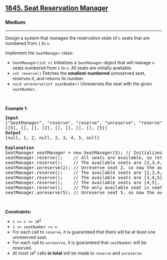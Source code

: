 <h2><a href="https://leetcode.com/problems/seat-reservation-manager/">1845. Seat Reservation Manager</a></h2><h3>Medium</h3><hr><div style="user-select: auto;"><p style="user-select: auto;">Design a system that manages the reservation state of <code style="user-select: auto;">n</code> seats that are numbered from <code style="user-select: auto;">1</code> to <code style="user-select: auto;">n</code>.</p>

<p style="user-select: auto;">Implement the <code style="user-select: auto;">SeatManager</code> class:</p>

<ul style="user-select: auto;">
	<li style="user-select: auto;"><code style="user-select: auto;">SeatManager(int n)</code> Initializes a <code style="user-select: auto;">SeatManager</code> object that will manage <code style="user-select: auto;">n</code> seats numbered from <code style="user-select: auto;">1</code> to <code style="user-select: auto;">n</code>. All seats are initially available.</li>
	<li style="user-select: auto;"><code style="user-select: auto;">int reserve()</code> Fetches the <strong style="user-select: auto;">smallest-numbered</strong> unreserved seat, reserves it, and returns its number.</li>
	<li style="user-select: auto;"><code style="user-select: auto;">void unreserve(int seatNumber)</code> Unreserves the seat with the given <code style="user-select: auto;">seatNumber</code>.</li>
</ul>

<p style="user-select: auto;">&nbsp;</p>
<p style="user-select: auto;"><strong style="user-select: auto;">Example 1:</strong></p>

<pre style="user-select: auto;"><strong style="user-select: auto;">Input</strong>
["SeatManager", "reserve", "reserve", "unreserve", "reserve", "reserve", "reserve", "reserve", "unreserve"]
[[5], [], [], [2], [], [], [], [], [5]]
<strong style="user-select: auto;">Output</strong>
[null, 1, 2, null, 2, 3, 4, 5, null]

<strong style="user-select: auto;">Explanation</strong>
SeatManager seatManager = new SeatManager(5); // Initializes a SeatManager with 5 seats.
seatManager.reserve();    // All seats are available, so return the lowest numbered seat, which is 1.
seatManager.reserve();    // The available seats are [2,3,4,5], so return the lowest of them, which is 2.
seatManager.unreserve(2); // Unreserve seat 2, so now the available seats are [2,3,4,5].
seatManager.reserve();    // The available seats are [2,3,4,5], so return the lowest of them, which is 2.
seatManager.reserve();    // The available seats are [3,4,5], so return the lowest of them, which is 3.
seatManager.reserve();    // The available seats are [4,5], so return the lowest of them, which is 4.
seatManager.reserve();    // The only available seat is seat 5, so return 5.
seatManager.unreserve(5); // Unreserve seat 5, so now the available seats are [5].
</pre>

<p style="user-select: auto;">&nbsp;</p>
<p style="user-select: auto;"><strong style="user-select: auto;">Constraints:</strong></p>

<ul style="user-select: auto;">
	<li style="user-select: auto;"><code style="user-select: auto;">1 &lt;= n &lt;= 10<sup style="user-select: auto;">5</sup></code></li>
	<li style="user-select: auto;"><code style="user-select: auto;">1 &lt;= seatNumber &lt;= n</code></li>
	<li style="user-select: auto;">For each call to <code style="user-select: auto;">reserve</code>, it is guaranteed that there will be at least one unreserved seat.</li>
	<li style="user-select: auto;">For each call to <code style="user-select: auto;">unreserve</code>, it is guaranteed that <code style="user-select: auto;">seatNumber</code> will be reserved.</li>
	<li style="user-select: auto;">At most <code style="user-select: auto;">10<sup style="user-select: auto;">5</sup></code> calls <strong style="user-select: auto;">in total</strong> will be made to <code style="user-select: auto;">reserve</code> and <code style="user-select: auto;">unreserve</code>.</li>
</ul>
</div>